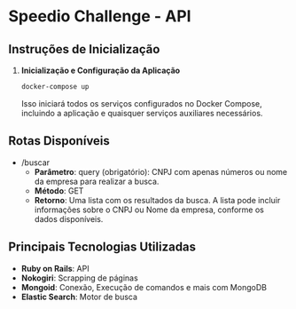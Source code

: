 # Speedio Challenge - API

## Instruções de Inicialização

1. **Inicialização e Configuração da Aplicação**
   ```bash
   docker-compose up
   ```
   
   Isso iniciará todos os serviços configurados no Docker Compose, incluindo a aplicação e quaisquer serviços auxiliares necessários.

## Rotas Disponíveis
- /buscar
  - **Parâmetro**: query (obrigatório): CNPJ com apenas números ou nome da empresa para realizar a busca.
  - **Método**: GET
  - **Retorno**: Uma lista com os resultados da busca. A lista pode incluir informações sobre o CNPJ ou Nome da empresa, conforme os dados disponíveis.

## Principais Tecnologias Utilizadas
- **Ruby on Rails**: API
- **Nokogiri**: Scrapping de páginas
- **Mongoid**: Conexão, Execução de comandos e mais com MongoDB
- **Elastic Search**: Motor de busca
